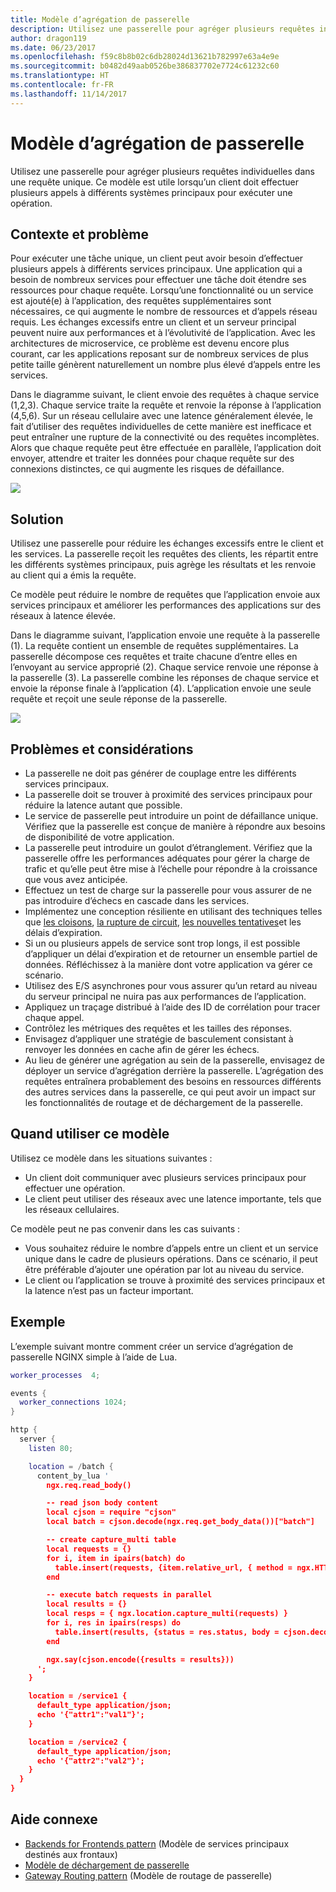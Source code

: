 ```yaml
---
title: Modèle d’agrégation de passerelle
description: Utilisez une passerelle pour agréger plusieurs requêtes individuelles dans une requête unique.
author: dragon119
ms.date: 06/23/2017
ms.openlocfilehash: f59c8b8b02c6db28024d13621b782997e63a4e9e
ms.sourcegitcommit: b0482d49aab0526be386837702e7724c61232c60
ms.translationtype: HT
ms.contentlocale: fr-FR
ms.lasthandoff: 11/14/2017
---
```

# <a name="gateway-aggregation-pattern"></a>Modèle d’agrégation de passerelle

Utilisez une passerelle pour agréger plusieurs requêtes individuelles dans une requête unique. Ce modèle est utile lorsqu’un client doit effectuer plusieurs appels à différents systèmes principaux pour exécuter une opération.

## <a name="context-and-problem"></a>Contexte et problème

Pour exécuter une tâche unique, un client peut avoir besoin d’effectuer plusieurs appels à différents services principaux. Une application qui a besoin de nombreux services pour effectuer une tâche doit étendre ses ressources pour chaque requête. Lorsqu’une fonctionnalité ou un service est ajouté(e) à l’application, des requêtes supplémentaires sont nécessaires, ce qui augmente le nombre de ressources et d’appels réseau requis. Les échanges excessifs entre un client et un serveur principal peuvent nuire aux performances et à l’évolutivité de l’application.  Avec les architectures de microservice, ce problème est devenu encore plus courant, car les applications reposant sur de nombreux services de plus petite taille génèrent naturellement un nombre plus élevé d’appels entre les services. 

Dans le diagramme suivant, le client envoie des requêtes à chaque service (1,2,3). Chaque service traite la requête et renvoie la réponse à l’application (4,5,6). Sur un réseau cellulaire avec une latence généralement élevée, le fait d’utiliser des requêtes individuelles de cette manière est inefficace et peut entraîner une rupture de la connectivité ou des requêtes incomplètes. Alors que chaque requête peut être effectuée en parallèle, l’application doit envoyer, attendre et traiter les données pour chaque requête sur des connexions distinctes, ce qui augmente les risques de défaillance.

![](./_images/gateway-aggregation-problem.png) 

## <a name="solution"></a>Solution

Utilisez une passerelle pour réduire les échanges excessifs entre le client et les services. La passerelle reçoit les requêtes des clients, les répartit entre les différents systèmes principaux, puis agrège les résultats et les renvoie au client qui a émis la requête.

Ce modèle peut réduire le nombre de requêtes que l’application envoie aux services principaux et améliorer les performances des applications sur des réseaux à latence élevée.

Dans le diagramme suivant, l’application envoie une requête à la passerelle (1). La requête contient un ensemble de requêtes supplémentaires. La passerelle décompose ces requêtes et traite chacune d’entre elles en l’envoyant au service approprié (2). Chaque service renvoie une réponse à la passerelle (3). La passerelle combine les réponses de chaque service et envoie la réponse finale à l’application (4). L’application envoie une seule requête et reçoit une seule réponse de la passerelle.

![](./_images/gateway-aggregation.png)

## <a name="issues-and-considerations"></a>Problèmes et considérations

- La passerelle ne doit pas générer de couplage entre les différents services principaux.
- La passerelle doit se trouver à proximité des services principaux pour réduire la latence autant que possible.
- Le service de passerelle peut introduire un point de défaillance unique. Vérifiez que la passerelle est conçue de manière à répondre aux besoins de disponibilité de votre application.
- La passerelle peut introduire un goulot d’étranglement. Vérifiez que la passerelle offre les performances adéquates pour gérer la charge de trafic et qu’elle peut être mise à l’échelle pour répondre à la croissance que vous avez anticipée.
- Effectuez un test de charge sur la passerelle pour vous assurer de ne pas introduire d’échecs en cascade dans les services.
- Implémentez une conception résiliente en utilisant des techniques telles que [les cloisons][bulkhead], [la rupture de circuit][circuit-breaker], [les nouvelles tentatives][retry]et les délais d’expiration.
- Si un ou plusieurs appels de service sont trop longs, il est possible d’appliquer un délai d’expiration et de retourner un ensemble partiel de données. Réfléchissez à la manière dont votre application va gérer ce scénario.
- Utilisez des E/S asynchrones pour vous assurer qu’un retard au niveau du serveur principal ne nuira pas aux performances de l’application.
- Appliquez un traçage distribué à l’aide des ID de corrélation pour tracer chaque appel.
- Contrôlez les métriques des requêtes et les tailles des réponses.
- Envisagez d’appliquer une stratégie de basculement consistant à renvoyer les données en cache afin de gérer les échecs.
- Au lieu de générer une agrégation au sein de la passerelle, envisagez de déployer un service d’agrégation derrière la passerelle. L’agrégation des requêtes entraînera probablement des besoins en ressources différents des autres services dans la passerelle, ce qui peut avoir un impact sur les fonctionnalités de routage et de déchargement de la passerelle.

## <a name="when-to-use-this-pattern"></a>Quand utiliser ce modèle

Utilisez ce modèle dans les situations suivantes :

- Un client doit communiquer avec plusieurs services principaux pour effectuer une opération.
- Le client peut utiliser des réseaux avec une latence importante, tels que les réseaux cellulaires.

Ce modèle peut ne pas convenir dans les cas suivants :

- Vous souhaitez réduire le nombre d’appels entre un client et un service unique dans le cadre de plusieurs opérations. Dans ce scénario, il peut être préférable d’ajouter une opération par lot au niveau du service.
- Le client ou l’application se trouve à proximité des services principaux et la latence n’est pas un facteur important.

## <a name="example"></a>Exemple

L’exemple suivant montre comment créer un service d’agrégation de passerelle NGINX simple à l’aide de Lua.

```lua
worker_processes  4;

events {
  worker_connections 1024;
}

http {
  server {
    listen 80;

    location = /batch {
      content_by_lua '
        ngx.req.read_body()

        -- read json body content
        local cjson = require "cjson"
        local batch = cjson.decode(ngx.req.get_body_data())["batch"]

        -- create capture_multi table
        local requests = {}
        for i, item in ipairs(batch) do
          table.insert(requests, {item.relative_url, { method = ngx.HTTP_GET}})
        end

        -- execute batch requests in parallel
        local results = {}
        local resps = { ngx.location.capture_multi(requests) }
        for i, res in ipairs(resps) do
          table.insert(results, {status = res.status, body = cjson.decode(res.body), header = res.header})
        end

        ngx.say(cjson.encode({results = results}))
      ';
    }

    location = /service1 {
      default_type application/json;
      echo '{"attr1":"val1"}';
    }

    location = /service2 {
      default_type application/json;
      echo '{"attr2":"val2"}';
    }
  }
}
```

## <a name="related-guidance"></a>Aide connexe

- [Backends for Frontends pattern](./backends-for-frontends.md) (Modèle de services principaux destinés aux frontaux)
- [Modèle de déchargement de passerelle](./gateway-offloading.md)
- [Gateway Routing pattern](./gateway-routing.md) (Modèle de routage de passerelle)

[bulkhead]: ./bulkhead.md
[circuit-breaker]: ./circuit-breaker.md
[retry]: ./retry.md
